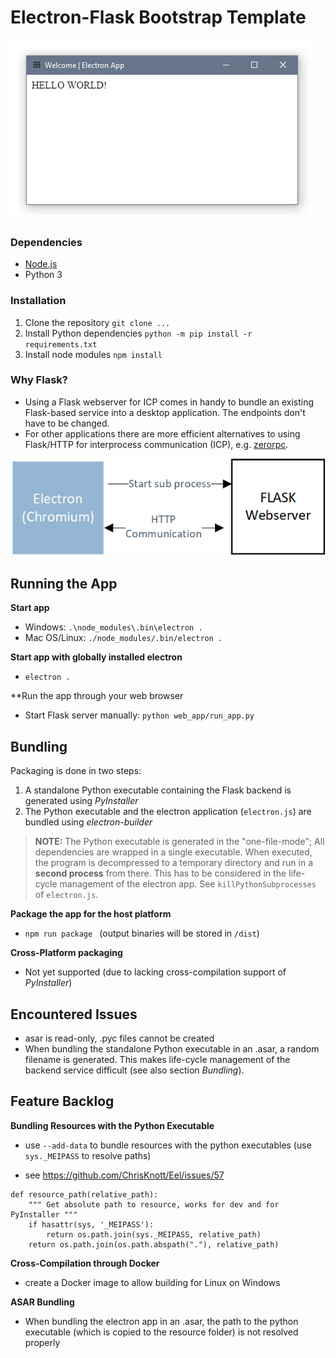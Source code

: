 # Electron-Flask Bootstrap Template

![Contribution guidelines for this project](screenshot.png)



### Dependencies

- [Node.js](https://nodejs.org/en/)
- Python 3

### Installation

1. Clone the repository `git clone ...`
2. Install Python dependencies `python -m pip install -r requirements.txt`
3. Install node modules `npm install`

### Why Flask?

- Using a Flask webserver for ICP comes in handy to bundle an existing Flask-based service into a desktop application. The endpoints don't have to be changed.
- For other applications there are more efficient alternatives to using Flask/HTTP for interprocess communication (ICP), e.g. [zerorpc](https://www.zerorpc.io/).

![Process scheme](ipc.png)

## Running the App

**Start app**
- Windows: `.\node_modules\.bin\electron .`
- Mac OS/Linux: `./node_modules/.bin/electron .`

**Start app with globally installed electron**

- `electron .`

**Run the app through your web browser

- Start Flask server manually: `python web_app/run_app.py`

## Bundling

Packaging is done in two steps:

1. A standalone Python executable containing the Flask backend is generated using *PyInstaller*
2. The Python executable and the electron application (`electron.js`) are bundled using *electron-builder*

> **NOTE:** The Python executable is generated in the "one-file-mode"; All dependencies are wrapped in a single executable. When executed, the program is decompressed to a temporary directory and run in a **second process** from there. This has to be considered in the life-cycle management of the electron app. See `killPythonSubprocesses` of `electron.js`.

**Package the app for the host platform**

- `npm run package `  (output binaries will be stored in `/dist`)

**Cross-Platform packaging**

- Not yet supported (due to lacking cross-compilation support of *PyInstaller*)

## Encountered Issues

- asar is read-only, .pyc files cannot be created
- When bundling the standalone Python executable in an .asar, a random filename is generated. This makes life-cycle management of the backend service difficult (see also section *Bundling*).

## Feature Backlog

**Bundling Resources with the Python Executable**

- use ``--add-data`` to bundle resources with the python executables (use ``sys._MEIPASS`` to resolve paths)

- see https://github.com/ChrisKnott/Eel/issues/57

```
def resource_path(relative_path):
    """ Get absolute path to resource, works for dev and for PyInstaller """
    if hasattr(sys, '_MEIPASS'):
        return os.path.join(sys._MEIPASS, relative_path)
    return os.path.join(os.path.abspath("."), relative_path)
```

**Cross-Compilation through Docker**

- create a Docker image to allow building for Linux on Windows

**ASAR Bundling**

- When bundling the electron app in an .asar, the path to the python executable (which is copied to the resource folder) is not resolved properly